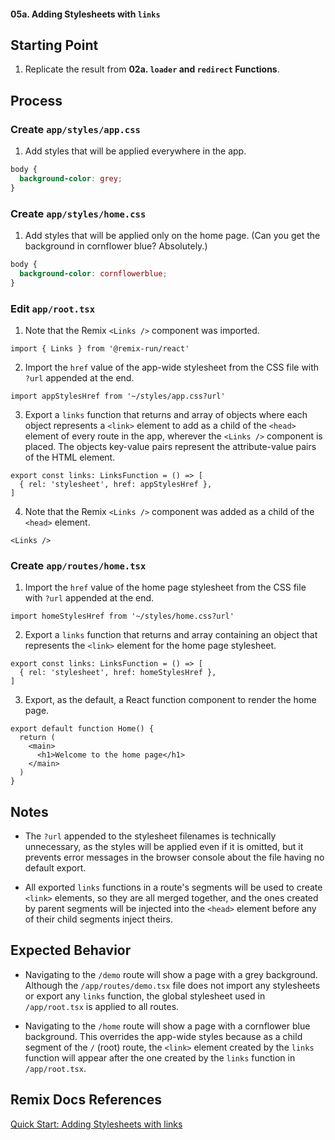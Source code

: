 #### 05a. Adding Stylesheets with `links`

## Starting Point

1. Replicate the result from **02a. `loader` and `redirect` Functions**.

## Process

### Create `app/styles/app.css`

1. Add styles that will be applied everywhere in the app.

```css
body {
  background-color: grey;
}
```

### Create `app/styles/home.css`

1. Add styles that will be applied only on the home page. (Can you get the background in cornflower blue? Absolutely.)

```css
body {
  background-color: cornflowerblue;
}
```

### Edit `app/root.tsx`

1. Note that the Remix `<Links />` component was imported.

```tsx
import { Links } from '@remix-run/react'
```

2. Import the `href` value of the app-wide stylesheet from the CSS file with `?url` appended at the end.

```tsx
import appStylesHref from '~/styles/app.css?url'
```

3. Export a `links` function that returns and array of objects where each object represents a `<link>` element to add as a child of the `<head>` element of every route in the app, wherever the `<Links />` component is placed. The objects key-value pairs represent the attribute-value pairs of the HTML element.

```tsx
export const links: LinksFunction = () => [
  { rel: 'stylesheet', href: appStylesHref },
]
```

4. Note that the Remix `<Links />` component was added as a child of the `<head>` element.

```tsx
<Links />
```

### Create `app/routes/home.tsx`

1. Import the `href` value of the home page stylesheet from the CSS file with `?url` appended at the end.

```tsx
import homeStylesHref from '~/styles/home.css?url'
```

2. Export a `links` function that returns and array containing an object that represents the `<link>` element for the home page stylesheet.

```tsx
export const links: LinksFunction = () => [
  { rel: 'stylesheet', href: homeStylesHref },
]
```

3. Export, as the default, a React function component to render the home page.

```tsx
export default function Home() {
  return (
    <main>
      <h1>Welcome to the home page</h1>
    </main>
  )
}
```

## Notes

- The `?url` appended to the stylesheet filenames is technically unnecessary, as the styles will be applied even if it is omitted, but it prevents error messages in the browser console about the file having no default export.

- All exported `links` functions in a route's segments will be used to create `<link>` elements, so they are all merged together, and the ones created by parent segments will be injected into the `<head>` element before any of their child segments inject theirs.

## Expected Behavior

- Navigating to the `/demo` route will show a page with a grey background. Although the `/app/routes/demo.tsx` file does not import any stylesheets or export any `links` function, the global stylesheet used in `/app/root.tsx` is applied to all routes.

- Navigating to the `/home` route will show a page with a cornflower blue background. This overrides the app-wide styles because as a child segment of the `/` (root) route, the `<link>` element created by the `links` function will appear after the one created by the `links` function in `/app/root.tsx`.

## Remix Docs References

[Quick Start: Adding Stylesheets with links](https://remix.run/docs/en/main/start/tutorial#adding-stylesheets-with-links)

